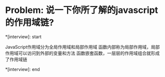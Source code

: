 # Problem: 说一下你所了解的javascript的作用域链?

*[interview]: start

JavaScript作用域分为全局作用域和局部作用域
函数内部称为局部作用域，局部作用域可以访问到外部的变量和方法
函数嵌套函数，一层层的作用域组合就形成了作用域链

*[interview]: end
